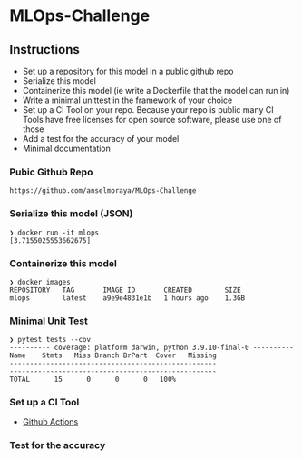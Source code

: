 # MLOps-Challenge

## Instructions
* Set up a repository for this model in a public github repo
* Serialize this model
* Containerize this model (ie write a Dockerfile that the model can run in)
* Write a minimal unittest in the framework of your choice
* Set up a CI Tool on your repo. Because your repo is public many CI Tools have free licenses for open source software, please use one of those
* Add a test for the accuracy of your model
* Minimal documentation


### Pubic Github Repo
```
https://github.com/anselmoraya/MLOps-Challenge
```

### Serialize this model (JSON)
```
❯ docker run -it mlops                
[3.7155025553662675]
```

### Containerize this model 
```
❯ docker images      
REPOSITORY   TAG       IMAGE ID       CREATED        SIZE
mlops        latest    a9e9e4831e1b   1 hours ago    1.3GB
```

### Minimal Unit Test
```
❯ pytest tests --cov                                       
---------- coverage: platform darwin, python 3.9.10-final-0 ----------
Name    Stmts   Miss Branch BrPart  Cover   Missing
---------------------------------------------------
---------------------------------------------------
TOTAL      15      0      0      0   100%
```

### Set up a CI Tool
* [Github Actions](https://github.com/anselmoraya/MLOps-Challenge/actions)

### Test for the accuracy
